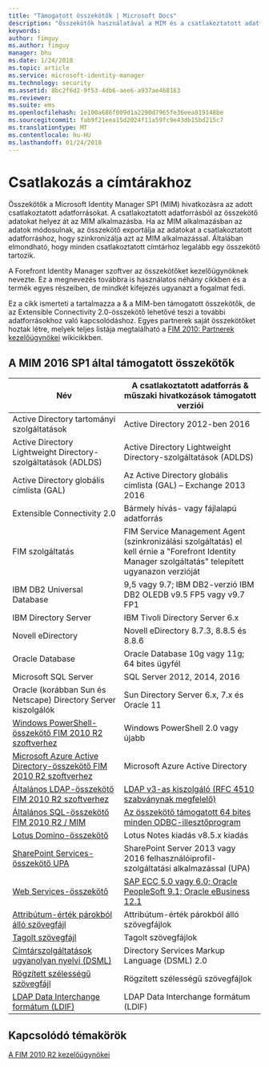 ```yaml
---
title: "Támogatott összekötők | Microsoft Docs"
description: "Összekötők használatával a MIM és a csatlakoztatott adatforrások közti adatátvitel felügyelete."
keywords: 
author: fimguy
ms.author: fimguy
manager: bhu
ms.date: 1/24/2018
ms.topic: article
ms.service: microsoft-identity-manager
ms.technology: security
ms.assetid: 8bc2f6d2-9f53-4db6-aee6-a937ae468163
ms.reviewer: 
ms.suite: ems
ms.openlocfilehash: 1e100a686f009d1a2290d7965fe36eea819148be
ms.sourcegitcommit: fab9f21eea15d2024f11a59fc9e43db15bd215c7
ms.translationtype: MT
ms.contentlocale: hu-HU
ms.lasthandoff: 01/24/2018
---
```

# <a name="connect-to-your-directories"></a>Csatlakozás a címtárakhoz

Összekötők a Microsoft Identity Manager SP1 (MIM) hivatkozásra az adott csatlakoztatott adatforrásokat. A csatlakoztatott adatforrásból az összekötő adatokat helyez át az MIM alkalmazásba. Ha az MIM alkalmazásban az adatok módosulnak, az összekötő exportálja az adatokat a csatlakoztatott adatforráshoz, hogy szinkronizálja azt az MIM alkalmazással. Általában elmondható, hogy minden csatlakoztatott címtárhoz legalább egy összekötő tartozik.

A Forefront Identity Manager szoftver az összekötőket kezelőügynöknek nevezte. Ez a megnevezés továbbra is használatos néhány cikkben és a termék egyes részeiben, de mindkét kifejezés ugyanazt a fogalmat fedi.

Ez a cikk ismerteti a tartalmazza a & a MIM-ben támogatott összekötők, de az Extensible Connectivity 2.0-összekötő lehetővé teszi a további adatforrásokhoz való kapcsolódáshoz. Egyes partnerek saját összekötőket hoztak létre, melyek teljes listája megtalálható a [FIM 2010: Partnerek kezelőügynökei](http://social.technet.microsoft.com/wiki/contents/articles/1589.fim-2010-management-agents-from-partners.aspx) wikicikkben.

## <a name="supported-connectors-in-mim-2016-sp1"></a>A MIM 2016 SP1 által támogatott összekötők

| Név | A csatlakoztatott adatforrás & műszaki hivatkozások támogatott verziói |
| ---- | ----------------------------------------------- |
| Active Directory tartományi szolgáltatások | Active Directory 2012-ben 2016 |
| Active Directory Lightweight Directory-szolgáltatások (ADLDS) | Active Directory Lightweight Directory-szolgáltatások (ADLDS) |
| Active Directory globális címlista (GAL) | Az Active Directory globális címlista (GAL) – Exchange 2013 2016 |
| Extensible Connectivity 2.0 | Bármely hívás- vagy fájlalapú adatforrás |
| FIM szolgáltatás | FIM Service Management Agent (szinkronizálási szolgáltatás) el kell érnie a "Forefront Identity Manager szolgáltatás" telepített ugyanazon verzióját |
| IBM DB2 Universal Database | 9,5 vagy 9.7; IBM DB2-verzió IBM DB2 OLEDB v9.5 FP5 vagy v9.7 FP1 |
| IBM Directory Server | IBM Tivoli Directory Server 6.x |
| Novell eDirectory | Novell eDirectory 8.7.3, 8.8.5 és 8.8.6 |
| Oracle Database | Oracle Database 10g vagy 11g; 64 bites ügyfél |
| Microsoft SQL Server | SQL Server 2012, 2014, 2016 |
| Oracle (korábban Sun és Netscape) Directory Server kiszolgálók | Sun Directory Server 6.x, 7.x és Oracle 11 |
| [Windows PowerShell-összekötő FIM 2010 R2 szoftverhez](https://msdn.microsoft.com/en-us/library/dn640417.aspx) | Windows PowerShell 2.0 vagy újabb |
| [Microsoft Azure Active Directory-összekötő FIM 2010 R2 szoftverhez](https://msdn.microsoft.com/en-us/library/dn511001.aspx) | Microsoft Azure Active Directory |
| [Általános LDAP-összekötő FIM 2010 R2 szoftverhez](https://msdn.microsoft.com/en-us/library/dn510997.aspx) | [LDAP v3-as kiszolgáló (RFC 4510 szabványnak megfelelő)](https://docs.microsoft.com/en-us/azure/active-directory/connect/active-directory-aadconnectsync-connector-genericldap) |
| [Általános SQL-összekötő FIM 2010 R2 / MIM](https://msdn.microsoft.com/en-us/library/dn510997.aspx) | [Az összekötő támogatott 64 bites minden ODBC-illesztőprogram](https://docs.microsoft.com/en-us/azure/active-directory/connect/active-directory-aadconnectsync-connector-genericsql) |
| [Lotus Domino-összekötő](https://msdn.microsoft.com/en-us/library/hh859750.aspx) | Lotus Notes kiadás v8.5.x kiadás |
| [SharePoint Services-összekötő UPA](https://msdn.microsoft.com/en-us/library/dn511003.aspx) | SharePoint Server 2013 vagy 2016 felhasználóiprofil-szolgáltatási alkalmazással (UPA) |
| [Web Services-összekötő](https://www.microsoft.com/en-us/download/details.aspx?id=51495) | [SAP ECC 5.0 vagy 6.0; Oracle PeopleSoft 9.1; Oracle eBusiness 12.1](https://docs.microsoft.com/en-us/microsoft-identity-manager/reference/microsoft-identity-manager-2016-ma-ws) |
| [Attribútum-érték párokból álló szövegfájl](https://technet.microsoft.com/en-us/library/cc708644(v=ws.10).aspx) | Attribútum-érték párokból álló szövegfájlok |
| [Tagolt szövegfájl](https://technet.microsoft.com/en-us/library/cc720612(v=ws.10).aspx) | Tagolt szövegfájlok |
| [Címtárszolgáltatások ugyanolyan nyelvi (DSML)](https://technet.microsoft.com/en-us/library/cc720660(v=ws.10).aspx) | Directory Services Markup Language (DSML) 2.0 |
| [Rögzített szélességű szövegfájl](https://technet.microsoft.com/en-us/library/cc720633(v=ws.10).aspx) | Rögzített szélességű szövegfájlok |
| [LDAP Data Interchange formátum (LDIF)](https://technet.microsoft.com/en-us/library/cc708662(v=ws.10).aspx) | LDAP Data Interchange formátum (LDIF) |

## <a name="related-topics"></a>Kapcsolódó témakörök

[A FIM 2010 R2 kezelőügynökei](https://technet.microsoft.com/library/jj133885.aspx)
